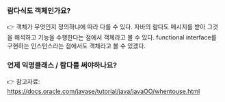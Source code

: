 ### 람다식도 객체인가요?

👉 객체가 무엇인지 정의하냐에 따라 다를 수 있다. 자바의 람다도 메시지를 받아 그것을 해석하고 기능을 수행한다는 점에서 객체라고 볼 수 있다. functional interface를 구현하는 인스턴스라는 점에서도 객체라고 볼 수 있겠다.

### 언제 익명클래스 / 람다를 써야하나요?

👉 참고자료: https://docs.oracle.com/javase/tutorial/java/javaOO/whentouse.html


